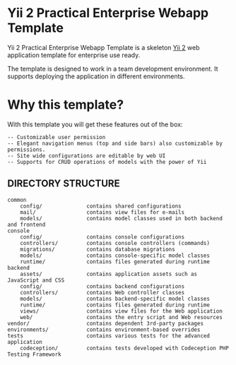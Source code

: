 Yii 2 Practical Enterprise Webapp Template
===============================

Yii 2 Practical Enterprise Webapp Template is a skeleton [Yii 2](http://www.yiiframework.com/) web application template for enterprise use ready.

The template is designed to work in a team development environment. It supports
deploying the application in different environments.

Why this template?
===============================
With this template you will get these features out of the box:
```
-- Customizable user permission
-- Elegant navigation menus (top and side bars) also customizable by permissions.
-- Site wide configurations are editable by web UI
-- Supports for CRUD operations of models with the power of Yii
```

DIRECTORY STRUCTURE
-------------------

```
common
    config/              contains shared configurations
    mail/                contains view files for e-mails
    models/              contains model classes used in both backend and frontend
console
    config/              contains console configurations
    controllers/         contains console controllers (commands)
    migrations/          contains database migrations
    models/              contains console-specific model classes
    runtime/             contains files generated during runtime
backend
    assets/              contains application assets such as JavaScript and CSS
    config/              contains backend configurations
    controllers/         contains Web controller classes
    models/              contains backend-specific model classes
    runtime/             contains files generated during runtime
    views/               contains view files for the Web application
    web/                 contains the entry script and Web resources
vendor/                  contains dependent 3rd-party packages
environments/            contains environment-based overrides
tests                    contains various tests for the advanced application
    codeception/         contains tests developed with Codeception PHP Testing Framework
```
